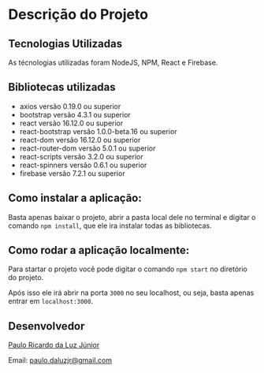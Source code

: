 # Descrição do Projeto

## Tecnologias Utilizadas
As técnologias utilizadas foram NodeJS, NPM,  React e Firebase.

## Bibliotecas utilizadas
* axios versão 0.19.0 ou superior
* bootstrap versão 4.3.1 ou superior
* react versão 16.12.0 ou superior
* react-bootstrap versão 1.0.0-beta.16 ou superior
* react-dom versão 16.12.0 ou superior
* react-router-dom versão 5.0.1 ou superior
* react-scripts versão 3.2.0 ou superior
* react-spinners versão 0.6.1 ou superior
* firebase versão 7.2.1 ou superior

## Como instalar a aplicação:
Basta apenas baixar o projeto, abrir a pasta local dele no terminal e digitar o comando `npm install`, que ele ira instalar todas as bibliotecas.

## Como rodar a aplicação localmente:
Para startar o projeto você pode digitar o comando `npm start` no diretório do projeto.

Após isso ele irá abrir na porta `3000` no seu localhost, ou seja, basta apenas entrar em `localhost:3000`.

## Desenvolvedor
[Paulo Ricardo da Luz Júnior](https://www.linkedin.com/in/paulo-ricardo-da-luz-j%C3%BAnior-5a3953164/)

Email: paulo.daluzjr@gmail.com
